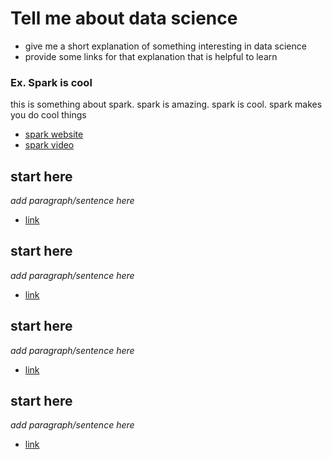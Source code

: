 # Tell me about data science
- give me a short explanation of something interesting in data science
- provide some links for that explanation that is helpful to learn

### Ex. Spark is cool
this is something about spark. spark is amazing. spark is cool. spark 
makes you do cool things

- [spark website](something.com)
- [spark video](video.com)

## start here
_add paragraph/sentence here_

- [link](link.com)

## start here
_add paragraph/sentence here_

- [link](link.com)


## start here
_add paragraph/sentence here_

- [link](link.com)

## start here
_add paragraph/sentence here_

- [link](link.com)

